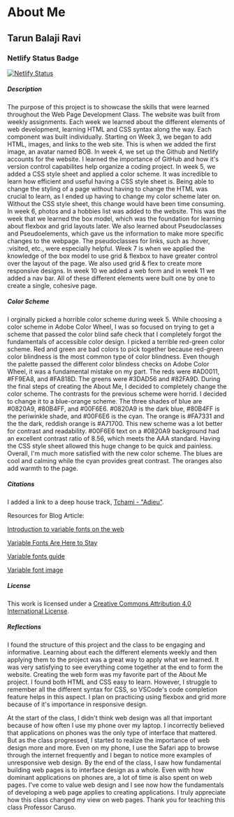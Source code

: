 # About Me


## Tarun Balaji Ravi


### Netlify Status Badge 

[![Netlify Status](https://api.netlify.com/api/v1/badges/e03e0c2f-55ee-4f60-ba6b-58f67bbb5a29/deploy-status)](https://app.netlify.com/sites/about-me-tarunbalaji3/deploys)


##### Description 

The purpose of this project is to showcase the skills that were learned throughout the Web Page Development Class. The website was built from weekly assignments. Each week we learned about the different elements of web development, learning HTML and CSS syntax along the way. Each component was built individually. Starting on Week 3, we began to add HTML, images, and links to the web site. This is when we added the first image, an avatar named BOB. In week 4, we set up the Github and Netlify accounts for the website. I learned the importance of GitHub and how it's version control capabilites help organize a coding project. In week 5, we added a CSS style sheet and applied a color scheme. It was incredible to learn how efficient and useful having a CSS style sheet is. Being able to change the styling of a page without having to change the HTML was crucial to learn, as I ended up having to change my color scheme later on. Without the CSS style sheet, this change would have been time consuming. In week 6, photos and a hobbies list was added to the website. This was the week that we learned the box model, which was the foundation for learning about flexbox and grid layouts later. We also learned about Pseudoclasses and Pseudoelements, which gave us the information to make more specific changes to the webpage. The pseudoclasses for links, such as :hover, :visited, etc., were especially helpful. Week 7 is when we applied the knowledge of the box model to use grid & flexbox to have greater control over the layout of the page. We also used grid & flex to create more responsive designs. In week 10 we added a web form and in week 11 we added a nav bar. All of these different elements were built one by one to create a single, cohesive page.

##### Color Scheme 

I orginally picked a horrible color scheme during week 5. While choosing a color scheme in Adobe Color Wheel, I was so focused on trying to get a scheme that passed the color blind safe check that I completely forgot the fundamentals of accessible color design. I picked a terrible red-green color scheme. Red and green are bad colors to pick together because red-green color blindness is the most common type of color blindness. Even though the palette passed the different color blindess checks on Adobe Color Wheel, it was a fundamental mistake on my part. The reds were #AD0011, #FF9EA8, and #FA818D. The greens were #3DAD56 and #82FA9D. During the final steps of creating the About Me, I decided to completely change the color scheme. The contrasts for the previous scheme were horrid. I decided to change it to a blue-orange scheme. The three shades of blue are #0820A9, #80B4FF, and #00F6E6. #0820A9 is the dark blue, #80B4FF is the periwinkle shade, and #00F6E6 is the cyan. The orange is #FA7331 and the the dark, reddish orange is #A71700. This new scheme was a lot better for contrast and readability. #00F6E6 text on a #0820A9 background had an excellent contrast ratio of 8.56, which meets the AAA standard. Having the CSS style sheet allowed this huge change to be quick and painless. Overall, I'm much more satisfied with the new color scheme. The blues are cool and calming while the cyan provides great contrast. The oranges also add warmth to the page. 


##### Citations 

I added a link to a deep house track, [Tchami - "Adieu"](https://www.youtube.com/watch?v=kr0_YzOQf5A).

Resources for Blog Article:

[Introduction to variable fonts on the web](https://web.dev/variable-fonts/)

[Variable Fonts Are Here to Stay](https://design.google/library/variable-fonts-are-here-to-stay/)

[Variable fonts guide](https://developer.mozilla.org/en-US/docs/Web/CSS/CSS_Fonts/Variable_Fonts_Guide)

[Variable font image](https://commons.wikimedia.org/wiki/File:Interpolation_variable_fonts.png)


##### License 

This work is licensed under a [Creative Commons Attribution 4.0 International License](https://creativecommons.org/licenses/by/4.0/).


##### Reflections

I found the structure of this project and the class to be engaging and informative. Learning about each the different elements weekly and then applying them to the project was a great way to apply what we learned. It was very satisfying to see everything come together at the end to form the website. Creating the web form was my favorite part of the About Me project. I found both HTML and CSS easy to learn. However, I struggle to remember all the different syntax for CSS, so VSCode's code completion feature helps in this aspect. I plan on practicing using flexbox and grid more because of it's importance in responsive design. 

At the start of the class, I didn't think web design was all that important because of how often I use my phone over my laptop. I incorrectly believed that applications on phones was the only type of interface that mattered. But as the class progressed, I started to realize the importance of web design more and more. Even on my phone, I use the Safari app to browse through the internet frequently and I began to notice more examples of unresponsive web design. By the end of the class, I saw how fundamental building web pages is to interface design as a whole. Even with how dominant applications on phones are, a lot of time is also spent on web pages. I've come to value web design and I see now how the fundamentals of developing a web page applies to creating applications. I truly appreciate how this class changed my view on web pages. Thank you for teaching this class Professor Caruso. 